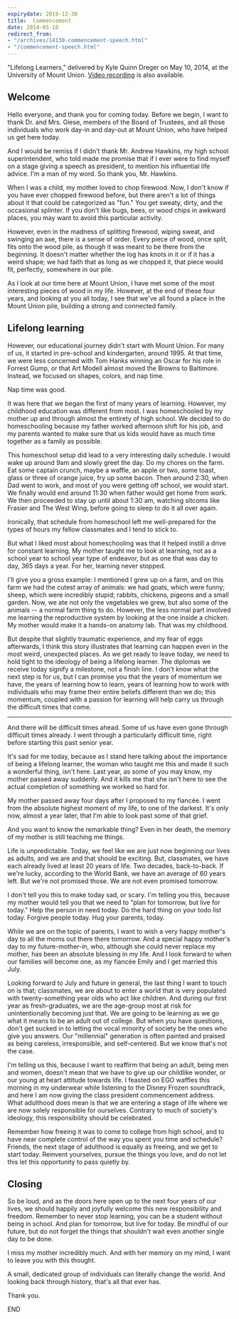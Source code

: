 ```yaml
---
expirydate: 2019-12-30
title:  Commencement
date: 2014-05-10
redirect_from:
- "/archives/14130-commencement-speech.html"
- "/commencement-speech.html"
---
```



"Lifelong Learners," delivered by Kyle Quinn Dreger on May 10, 2014, at the
University of Mount Union. [Video
recording](https://www.youtube.com/watch?v=I78OflS6hWc) is also available.  
 
## Welcome
 
Hello everyone, and thank you for coming today. Before we begin, I want to thank
Dr. and Mrs. Giese, members of the Board of Trustees, and all those individuals
who work day-in and day-out at Mount Union, who have helped us get here today.
 
And I would be remiss if I didn't thank Mr. Andrew Hawkins, my high school
superintendent, who told made me promise that if I ever were to find myself on a
stage giving a speech as president, to mention his influential life advice. I'm
a man of my word. So thank you, Mr. Hawkins.
 
 
When I was a child, my mother loved to chop firewood. Now, I don't know if you
have ever chopped firewood before, but there aren't a lot of things about it
that could be categorized as "fun." You get sweaty, dirty, and the occasional
splinter. If you don't like bugs, bees, or wood chips in awkward places, you may
want to avoid this particular activity.
 
However, even in the madness of splitting firewood, wiping sweat, and swinging
an axe, there is a sense of order. Every piece of wood, once split, fits onto
the wood pile, as though it was meant to be there from the beginning. It doesn't
matter whether the log has knots in it or if it has a weird shape; we had faith
that as long as we chopped it, that piece would fit, perfectly, somewhere in our
pile.
 
As I look at our time here at Mount Union, I have met some of the most
interesting pieces of wood in my life. However, at the end of these four years,
and looking at you all today, I see that we've all found a place in the Mount
Union pile, building a strong and connected family.
 
## Lifelong learning
 
However, our educational journey didn't start with Mount Union. For many of us,
it started in pre-school and kindergarten, around 1995. At that time, we were
less concerned with Tom Hanks winning an Oscar for his role in Forrest Gump, or
that Art Modell almost moved the Browns to Baltimore. Instead, we focused on
shapes, colors, and nap time.
 
Nap time was good.
 
It was here that we began the first of many years of learning. However, my
childhood education was different from most. I was homeschooled by my mother up
and through almost the entirety of high school. We decided to do homeschooling
because my father worked afternoon shift for his job, and my parents wanted to
make sure that us kids would have as much time together as a family as possible.
 
This homeschool setup did lead to a very interesting daily schedule. I would
wake up around 9am and slowly greet the day. Do my chores on the farm. Eat some
captain crunch, maybe a waffle, an apple or two, some toast, glass or three of
orange juice, fry up some bacon. Then around 2:30, when Dad went to work, and
most of you were getting off school, we would start. We finally would end around
11:30 when father would get home from work. We then proceeded to stay up until
about 1:30 am, watching sitcoms like Frasier and The West Wing, before going to
sleep to do it all over again.
 
Ironically, that schedule from homeschool left me well-prepared for the types of
hours my fellow classmates and I tend to stick to.
 
But what I liked most about homeschooling was that it helped instill a drive for
constant learning. My mother taught me to look at learning, not as a school year
to school year type of endeavor, but as one that was day to day, 365 days a
year. For her, learning never stopped.
 
I'll give you a gross example: I mentioned I grew up on a farm, and on this farm
we had the cutest array of animals: we had goats, which were funny; sheep, which
were incredibly stupid; rabbits, chickens, pigeons and a small garden. Now, we
ate not only the vegetables we grew, but also some of the animals -- a normal
farm thing to do. However, the less normal part involved me learning the
reproductive system by looking at the one inside a chicken. My mother would make
it a hands-on anatomy lab. That was my childhood.
 
But despite that slightly traumatic experience, and my fear of eggs afterwards,
I think this story illustrates that learning can happen even in the most weird,
unexpected places. As we get ready to leave today, we need to hold tight to the
ideology of being a lifelong learner. The diplomas we receive today signify a
milestone, not a finish line. I don't know what the next step is for us, but I
can promise you that the years of momentum we have, the years of learning how to
learn, years of learning how to work with individuals who may frame their entire
beliefs different than we do;
this momentum, coupled with a passion for learning will help carry us through
the difficult times that come.

---
 
And there will be difficult times ahead. Some of us have even gone through
difficult times already. I went through a particularly difficult time, right
before starting this past senior year.
 
It's sad for me today, because as I stand here talking about the importance of
being a lifelong learner, the woman who taught me this and made it such a
wonderful thing, isn't here. Last year, as some of you may know, my mother
passed away suddenly. And it kills me that she isn't here to see the actual
completion of something we worked so hard for.
 
My mother passed away four days after I proposed to my fiancée. I went from the
absolute highest moment of my life, to one of the darkest. It's only now, almost
a year later, that I'm able to look past some of that grief.
 
And you want to know the remarkable thing? Even in her death, the memory of my
mother is still teaching me things.  
 
Life is unpredictable. Today, we feel like we are just now beginning our lives
as adults, and we are and that should be exciting. But, classmates, we have each
already lived at least 20 years of life. Two decades, back-to-back. If we're
lucky, according to the World Bank, we have an average of 60 years left. But
we're not promised those. We are not even promised tomorrow.
 
I don't tell you this to make today sad, or scary. I'm telling you this, because
my mother would tell you that we need to "plan for tomorrow, but live for
today." Help the person in need today. Do the hard thing on your todo list
today. Forgive people today. Hug your parents, today.
 
While we are on the topic of parents, I want to wish a very happy mother's day
to all the moms out there there tomorrow. And a special happy mother's day to my
future-mother-in, who, although she could never replace my mother, has been an
absolute blessing in my life. And I look forward to when our families will
become one, as my fiancée Emily and I get married this July.
 
Looking forward to July and future in general, the last thing I want to touch on
is that; classmates, we are about to enter a world that is very populated with
twenty-something year olds who act like children. And during our first year as
fresh-graduates, we are the age-group most at risk for unintentionally becoming
just that. We are going to be learning as we go what it means to be an adult out
of college. But when you have questions, don't get sucked in to letting the
vocal minority of society be the ones who give you answers. Our "millennial"
generation is often painted and praised as being careless, irresponsible, and
self-centered. But we know that's not the case.
 
I'm telling us this, because I want to reaffirm that being an adult, being men
and women, doesn't mean that we have to give up our childlike wonder, or our
young at heart attitude towards life. I feasted on EGO waffles this morning in
my underwear while listening to the Disney Frozen soundtrack, and here I am now
giving the class president commencement address. What adulthood does mean is
that we are entering a stage of life where we are now solely responsible for
ourselves. Contrary to much of society's ideology, this responsibility should be
celebrated.
 
Remember how freeing it was to come to college from high school, and to have
near complete control of the way you spent you time and schedule? Friends, the
next stage of adulthood is equally as freeing, and we get to start today.
Reinvent yourselves, pursue the things you love, and do not let this let this
opportunity to pass quietly by.
 
## Closing
 
So be loud, and as the doors here open up to the next four years of our lives,
we should happily and joyfully welcome this new responsibility and freedom.
Remember to never stop learning, you can be a student without being in school.
And plan for tomorrow, but live for today. Be mindful of our future, but do not
forget the things that shouldn't wait even another single day to be done.
 
I miss my mother incredibly much. And with her memory on my mind, I want to
leave you with this thought.
 
A small, dedicated group of individuals can literally change the world. And
looking back through history, that's all that ever has.
 
Thank you.
 
END
 


